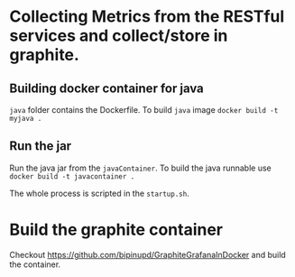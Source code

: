 # Collecting Metrics from the RESTful services and collect/store in graphite.

## Building docker container for java
 `java` folder contains the Dockerfile. To build `java` image `docker build -t myjava .`
 
## Run the jar
 Run the java jar from the `javaContainer`. To build the java runnable use `docker build -t javacontainer .`
 
 The whole process is scripted in the `startup.sh`. 
 
 
 # Build the graphite container
  Checkout https://github.com/bipinupd/GraphiteGrafanaInDocker and build the container.
 